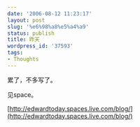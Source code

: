 ```yaml
---
date: '2006-08-12 11:23:17'
layout: post
slug: '%e6%98%a8%e5%a4%a9'
status: publish
title: 昨天
wordpress_id: '37593'
tags:
- Thoughts
---
```


累了，不多写了。

见space。

[http://edwardtoday.spaces.live.com/blog/](http://edwardtoday.spaces.live.com/blog/)

